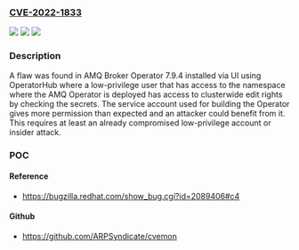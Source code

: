 ### [CVE-2022-1833](https://cve.mitre.org/cgi-bin/cvename.cgi?name=CVE-2022-1833)
![](https://img.shields.io/static/v1?label=Product&message=AMQ%20Broker%20Operator&color=blue)
![](https://img.shields.io/static/v1?label=Version&message=%3D%20AMQ%20Broker%20Operator%207.9.4%20and%20prior%20&color=brighgreen)
![](https://img.shields.io/static/v1?label=Vulnerability&message=CWE-276&color=brighgreen)

### Description

A flaw was found in AMQ Broker Operator 7.9.4 installed via UI using OperatorHub where a low-privilege user that has access to the namespace where the AMQ Operator is deployed has access to clusterwide edit rights by checking the secrets. The service account used for building the Operator gives more permission than expected and an attacker could benefit from it. This requires at least an already compromised low-privilege account or insider attack.

### POC

#### Reference
- https://bugzilla.redhat.com/show_bug.cgi?id=2089406#c4

#### Github
- https://github.com/ARPSyndicate/cvemon

